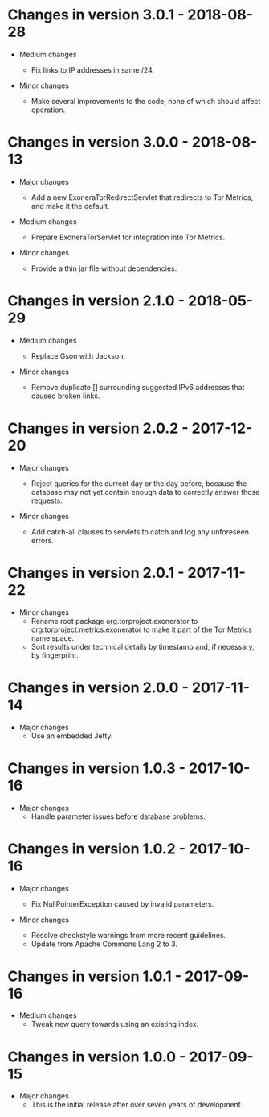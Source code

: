 # Changes in version 3.0.1 - 2018-08-28

 * Medium changes
   - Fix links to IP addresses in same /24.

 * Minor changes
   - Make several improvements to the code, none of which should
     affect operation.


# Changes in version 3.0.0 - 2018-08-13

 * Major changes
   - Add a new ExoneraTorRedirectServlet that redirects to Tor
     Metrics, and make it the default.

 * Medium changes
   - Prepare ExoneraTorServlet for integration into Tor Metrics.

 * Minor changes
   - Provide a thin jar file without dependencies.


# Changes in version 2.1.0 - 2018-05-29

 * Medium changes
   - Replace Gson with Jackson.

 * Minor changes
   - Remove duplicate [] surrounding suggested IPv6 addresses that
     caused broken links.


# Changes in version 2.0.2 - 2017-12-20

 * Major changes
   - Reject queries for the current day or the day before, because the
     database may not yet contain enough data to correctly answer
     those requests.

 * Minor changes
   - Add catch-all clauses to servlets to catch and log any unforeseen
     errors.


# Changes in version 2.0.1 - 2017-11-22

 * Minor changes
   - Rename root package org.torproject.exonerator to
     org.torproject.metrics.exonerator to make it part of the Tor
     Metrics name space.
   - Sort results under technical details by timestamp and, if
     necessary, by fingerprint.


# Changes in version 2.0.0 - 2017-11-14

 * Major changes
   - Use an embedded Jetty.


# Changes in version 1.0.3 - 2017-10-16

 * Major changes
   - Handle parameter issues before database problems.


# Changes in version 1.0.2 - 2017-10-16

 * Major changes
   - Fix NullPointerException caused by invalid parameters.

 * Minor changes
   - Resolve checkstyle warnings from more recent guidelines.
   - Update from Apache Commons Lang 2 to 3.


# Changes in version 1.0.1 - 2017-09-16

 * Medium changes
   - Tweak new query towards using an existing index.


# Changes in version 1.0.0 - 2017-09-15

 * Major changes
   - This is the initial release after over seven years of
     development.

